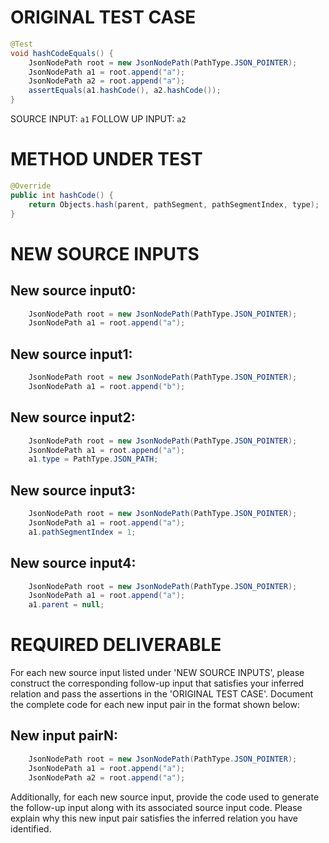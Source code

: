 # ORIGINAL TEST CASE
```java
@Test
void hashCodeEquals() {
    JsonNodePath root = new JsonNodePath(PathType.JSON_POINTER);
    JsonNodePath a1 = root.append("a");
    JsonNodePath a2 = root.append("a");
    assertEquals(a1.hashCode(), a2.hashCode());
}

```
SOURCE INPUT: `a1`
FOLLOW UP INPUT: `a2`


# METHOD UNDER TEST
```java
@Override
public int hashCode() {
    return Objects.hash(parent, pathSegment, pathSegmentIndex, type);
}

```


# NEW SOURCE INPUTS
## New source input0:
```java
    JsonNodePath root = new JsonNodePath(PathType.JSON_POINTER);
    JsonNodePath a1 = root.append("a");
```

## New source input1:
```java
    JsonNodePath root = new JsonNodePath(PathType.JSON_POINTER);
    JsonNodePath a1 = root.append("b");
```

## New source input2:
```java
    JsonNodePath root = new JsonNodePath(PathType.JSON_POINTER);
    JsonNodePath a1 = root.append("a");
    a1.type = PathType.JSON_PATH;
```

## New source input3:
```java
    JsonNodePath root = new JsonNodePath(PathType.JSON_POINTER);
    JsonNodePath a1 = root.append("a");
    a1.pathSegmentIndex = 1;
```

## New source input4:
```java
    JsonNodePath root = new JsonNodePath(PathType.JSON_POINTER);
    JsonNodePath a1 = root.append("a");
    a1.parent = null;
```



# REQUIRED DELIVERABLE
For each new source input listed under 'NEW SOURCE INPUTS', please construct the corresponding follow-up input that satisfies your inferred relation and pass the assertions in the 'ORIGINAL TEST CASE'. Document the complete code for each new input pair in the format shown below:
## New input pairN:
```java
    JsonNodePath root = new JsonNodePath(PathType.JSON_POINTER);
    JsonNodePath a1 = root.append("a");
    JsonNodePath a2 = root.append("a");
```

Additionally, for each new source input, provide the code used to generate the follow-up input along with its associated source input code. Please explain why this new input pair satisfies the inferred relation you have identified.